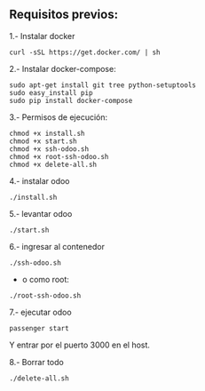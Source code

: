 ## Requisitos previos:

 1.- Instalar docker

```
curl -sSL https://get.docker.com/ | sh
```

2.- Instalar docker-compose:
```
sudo apt-get install git tree python-setuptools
sudo easy_install pip
sudo pip install docker-compose
```

3.- Permisos de ejecución:
```
chmod +x install.sh
chmod +x start.sh
chmod +x ssh-odoo.sh
chmod +x root-ssh-odoo.sh
chmod +x delete-all.sh
```

4.- instalar odoo
```
./install.sh
```

5.- levantar odoo
```
./start.sh
```

6.- ingresar al contenedor
```
./ssh-odoo.sh
```

- o como root:
```
./root-ssh-odoo.sh
```

7.- ejecutar odoo
```
passenger start
```

Y entrar por el puerto 3000 en el host.

8.- Borrar todo
```
./delete-all.sh
```
